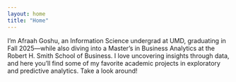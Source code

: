 ```yaml
---
layout: home
title: "Home"
---
```


I’m Afraah Goshu, an Information Science undergrad at UMD, graduating in Fall 2025—while also diving into a Master’s in Business Analytics at the Robert H. Smith School of Business. I love uncovering insights through data, and here you’ll find some of my favorite academic projects in exploratory and predictive analytics. Take a look around!